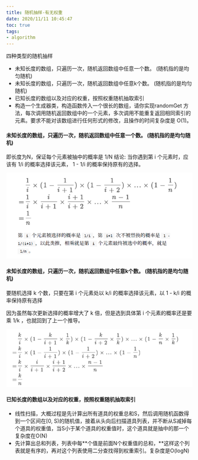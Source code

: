 ```yaml
---
title: 随机抽样-有无权重
date: 2020/11/11 10:45:47
toc: true
tags:
- algorithm
---
```


四种类型的随机抽样

* 未知长度的数组，只遍历一次，随机返回数组中任意一个数。 (随机指的是均匀随机)
* 未知长度的数组，只遍历一次，随机返回数组中任意k个数。 (随机指的是均匀随机)
* 已知长度的数组以及对应的权重，按照权重随机抽取索引
* 构造一个生成器类，构造函数传⼊⼀个很⻓的数组，请你实现randomGet ⽅法，每次调⽤随机返回数组中的⼀个元素，多次调⽤不能重复返回相同索引的元素。要求不能对该数组进⾏任何形式的修改，且操作的时间复杂度是 O(1)。
<!--more-->

#### 未知长度的数组，只遍历一次，随机返回数组中任意一个数。 (随机指的是均匀随机)
即长度为N，保证每个元素被抽中的概率是 1/N
结论:  当你遇到第 i 个元素时，应该有 1/i 的概率选择该元素， 1 - 1/i 的概率保持原有的选择。

![image-20201111105115299](随机抽样-有无权重/image-20201111105115299.png)

#### 未知长度的数组，只遍历一次，随机返回数组中任意k个数。 (随机指的是均匀随机)

要随机选择 k 个数，只要在第 i 个元素处以 k/i 的概率选择该元素，以 1 - k/i 的概率保持原有选择   

因为虽然每次更新选择的概率增⼤了 k 倍，但是选到具体第 i 个元素的概率还是要乘 1/k ，也就回到了上⼀个推导。

![image-20201111105306948](随机抽样-有无权重/image-20201111105306948.png)


#### 已知长度的数组以及对应的权重，按照权重随机抽取索引

* 线性扫描，大概过程是先计算出所有道具的权重总和S，然后调用随机函数得到一个区间在[0, S)的随机值，接着从头向后扫描道具列表，并不断从S减掉每个道具的权重值，当S小于某个道具的权重值时，这个道具就是抽中的那一个 复杂度在O(N)
* 先计算出总和列表，列表中每**个值是前面N个权重值的总和，**这样这个列表就是有序的，再对这个列表使用二分查找得到权重索引。复杂度是O(logN)